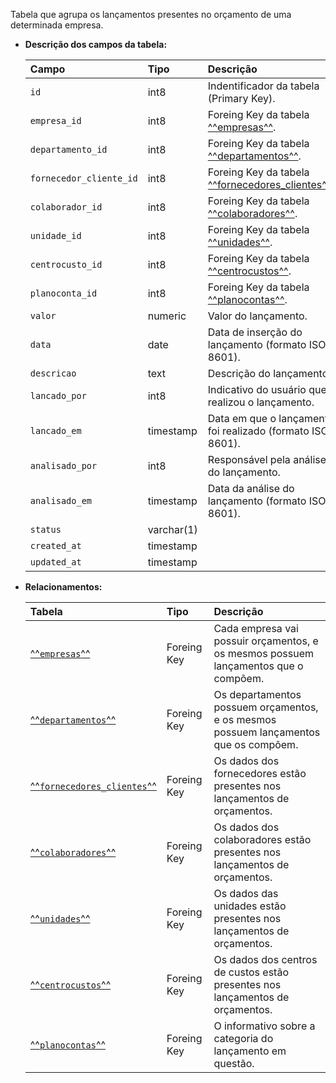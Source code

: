 Tabela que agrupa os lançamentos presentes no orçamento de uma determinada empresa.

- **Descrição dos campos da tabela:**

  | Campo                   | Tipo       | Descrição                                                                  |
  | :---------------------- | :--------- | :------------------------------------------------------------------------- |
  | `id`                    | int8       | Indentificador da tabela (Primary Key).                                    |
  | `empresa_id`            | int8       | Foreing Key da tabela [^^empresas^^](#empresas).                           |
  | `departamento_id`       | int8       | Foreing Key da tabela [^^departamentos^^](#departamentos).                 |
  | `fornecedor_cliente_id` | int8       | Foreing Key da tabela [^^fornecedores_clientes^^](#fornecedores_clientes). |
  | `colaborador_id`        | int8       | Foreing Key da tabela [^^colaboradores^^](#colaboradores).                 |
  | `unidade_id`            | int8       | Foreing Key da tabela [^^unidades^^](#unidades).                           |
  | `centrocusto_id`        | int8       | Foreing Key da tabela [^^centrocustos^^](#centrocustos).                   |
  | `planoconta_id`         | int8       | Foreing Key da tabela [^^planocontas^^](#planocontas).                     |
  | `valor`                 | numeric    | Valor do lançamento.                                                       |
  | `data`                  | date       | Data de inserção do lançamento (formato ISO 8601).                         |
  | `descricao`             | text       | Descrição do lançamento.                                                   |
  | `lancado_por`           | int8       | Indicativo do usuário que realizou o lançamento.                           |
  | `lancado_em`            | timestamp  | Data em que o lançamento foi realizado (formato ISO 8601).                 |
  | `analisado_por`         | int8       | Responsável pela análise do lançamento.                                    |
  | `analisado_em`          | timestamp  | Data da análise do lançamento (formato ISO 8601).                          |
  | `status`                | varchar(1) |                                                                            |
  | `created_at`            | timestamp  |                                                                            |
  | `updated_at`            | timestamp  |                                                                            |

- **Relacionamentos:**

  | Tabela                                                | Tipo        | Descrição                                                                            |
  | :---------------------------------------------------- | :---------- | :----------------------------------------------------------------------------------- |
  | [^^`empresas`^^](#empresas)                           | Foreing Key | Cada empresa vai possuir orçamentos, e os mesmos possuem lançamentos que o compõem.  |
  | [^^`departamentos`^^](#departamentos)                 | Foreing Key | Os departamentos possuem orçamentos, e os mesmos possuem lançamentos que os compõem. |
  | [^^`fornecedores_clientes`^^](#fornecedores_clientes) | Foreing Key | Os dados dos fornecedores estão presentes nos lançamentos de orçamentos.             |
  | [^^`colaboradores`^^](#colaboradores)                 | Foreing Key | Os dados dos colaboradores estão presentes nos lançamentos de orçamentos.            |
  | [^^`unidades`^^](#unidades)                           | Foreing Key | Os dados das unidades estão presentes nos lançamentos de orçamentos.                 |
  | [^^`centrocustos`^^](#centrocustos)                   | Foreing Key | Os dados dos centros de custos estão presentes nos lançamentos de orçamentos.        |
  | [^^`planocontas`^^](#planocontas)                     | Foreing Key | O informativo sobre a categoria do lançamento em questão.                            |
